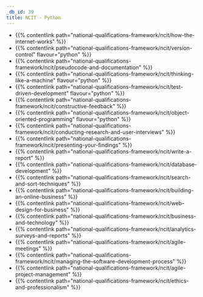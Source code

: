 ```yaml
---
_db_id: 39
title: NCIT - Python
---
```


- {{% contentlink path="national-qualifications-framework/ncit/how-the-internet-works" %}}
- {{% contentlink path="national-qualifications-framework/ncit/version-control" flavour="python" %}}
- {{% contentlink path="national-qualifications-framework/ncit/pseudocode-and-documentation" %}}
- {{% contentlink path="national-qualifications-framework/ncit/thinking-like-a-machine" flavour="python" %}}
- {{% contentlink path="national-qualifications-framework/ncit/test-driven-development" flavour="python" %}}
- {{% contentlink path="national-qualifications-framework/ncit/constructive-feedback" %}}
- {{% contentlink path="national-qualifications-framework/ncit/object-oriented-programming" flavour="python" %}}
- {{% contentlink path="national-qualifications-framework/ncit/conducting-research-and-user-interviews" %}}
- {{% contentlink path="national-qualifications-framework/ncit/presenting-your-findings" %}}
- {{% contentlink path="national-qualifications-framework/ncit/write-a-report" %}}
- {{% contentlink path="national-qualifications-framework/ncit/database-development" %}}
- {{% contentlink path="national-qualifications-framework/ncit/search-and-sort-techniques" %}}
- {{% contentlink path="national-qualifications-framework/ncit/building-an-online-business" %}}
- {{% contentlink path="national-qualifications-framework/ncit/web-design-for-business" %}}
- {{% contentlink path="national-qualifications-framework/ncit/business-and-technology" %}}
- {{% contentlink path="national-qualifications-framework/ncit/analytics-surveys-and-reports" %}}
- {{% contentlink path="national-qualifications-framework/ncit/agile-meetings" %}}
- {{% contentlink path="national-qualifications-framework/ncit/managing-the-software-development-process" %}}
- {{% contentlink path="national-qualifications-framework/ncit/agile-project-management" %}}
- {{% contentlink path="national-qualifications-framework/ncit/ethics-and-professionalism" %}}